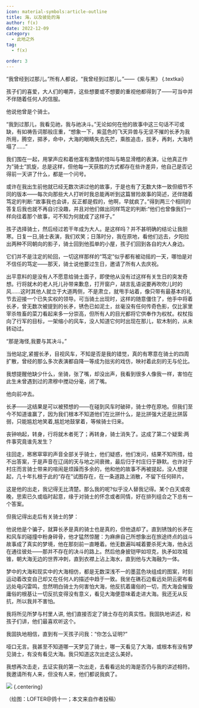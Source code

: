 ```yaml
---
icon: material-symbols:article-outline
title: 海，以及彼处的海
author: f(x)
date: 2022-12-09
category:
  - 此地之外
tag:
  - f(x)

order: 3
---
```


“我曾经到过那儿。”所有人都说，“我曾经到过那儿。”——《紫与黑》 {.textkai}

<!-- more -->

孩子们的喜爱，大人们的嘲弄，这些想要或不想要的重视他都得到了——可当中并不伴随着任何人的信服。

他说他曾是个骑士。

“我到过那儿，我看见祂，我与祂决斗。”无论如何在他的故事中这三句话不可或缺，有如祷告词那般庄重，“想象一下，紫蓝色的飞天异兽与无坚不摧的长矛为我所用，腾空，掷矛，命中，大海的眼睛失去先芒，乘胜追击，拔矛，再刺，大海坍塌了……”

我们围在一起，用掌声应和着他富有激情的怪叫与略显滑稽的表演，让他真正作为”骑士”凯旋，总是这样，但他每一天获胜的方式都存在些许差异，他自己是否记得前一天讲了什么，都是一个问号。

或许在我出生前他就已经无数次讲过他的故事，于是也有了无数大体一致但细节不同的版本——每次向那些大人打听时我总能再听到这篇冒险故事的简述，还伴随着笃定的判断:“故事我也会讲，反正都是假的，他啊，早就疯了。”得到两三个相同的答复后我也就不再自讨没趣，并且对他们做出同样笃定的判断:“他们也曾像我们一样向往着那个故事，可不知为何就成了这样子。”

孩子选择骑士，然后经过若干年成为大人。是这样吗？并不甚明确的结论让我胆寒。日复一日,骑士表演，我们欢笑；日落时分，我在原地，看他们远去，夕阳拉出两种不同朝向的影子，骑士回到他孤单的小屋，孩子们回到各自的大人身边。

它们并不是注定的轮回，一切这样那样的“笃定”似乎都有被动摇的一天，哪怕是对不信任的笃定——那天，骑士说他要过生日，邀请了所有人去庆祝。

出平意料的是没有人不愿意给骑士面子，即使他从没有过这样有关生日的突发奇想。行将就木的老人托儿孙带来歉息，打开窗户，胡言乱语说要再吹吹儿时的风……这时其他人就立于大道两侧，不是肃立，就甩手站着，像只带有最基本的礼节去迎接一个已失实权的领导。可当骑土出现时，这样的随意僵住了，他手中将着长矛，曾无数次被提到的长矛，锈色已如泥土，丝毫没有任何传奇色影，仅比家里宰杀牲畜的菜刀看起来多一分崇高，但所有人的目光都将它供奉作为权杖。权杖指向了行军的目标，一架缩小的风车，没人知道它何时出现在那儿，软木制的，从未转动过。

“那是海怪,我要与其决斗。”

当他站定,紧握长矛，目视风车，不知是否是我的错觉，真的有寒意在骑士的四周扩散，曾经的那么多次表演都自降一等成为拙劣的戏仿，映衬着此刻的无与伦比。

我想提醒他缺少什么，坐骑，张了嘴，却没出声，我看到很多人像我一样，害怕在此生未曾遇到过的肃穆中搅动分毫，闭了嘴。

他向前冲去。

长矛——这结果是可以被预想的——在碰到风车时破碎，骑士停在原地。但我们至今不知道谁赢了，因为我们根本不知道他们在比拼什么，是比拼强大还是比拼孱弱，只能尴尬地笑着,尴尬地鼓掌着，等候骑士归来。

丧钟响起，转身，行将就木者死了；再转身，骑士消失了。这成了第二个疑案:两件事究竟谁先发生？

往回走，窸窸窣窣的声音全部关乎骑士，他们疑惑，他们发问，结果不知所措，给不出答案，于是声音在辽阔的天与地之间衰微，最后归于村庄归于静默。也许对于村庄而言骑士带来的喧闹是烦躁而多余的，他和他的故事不再被提起，没人想提起，几十年扎根于此的“存在”试图存在，在一条道路上消散，不留下任何碎片。

这是他的出走，我记得无比清楚。那么我的呢?似乎没人替我记得。某个白天或夜晚，思索已久或临时起意，缘于对骑士的怀念或者同情，好在排列组合之下总有一个答案。

但我记得出走后有关骑士的梦：

他说他是个骗子，就算长矛是真的骑士也是真的，但他退却了。直到锈蚀的长矛在和风车的碰撞中粉身碎骨，他才猛然惊醒：为麻痹自己所想象出在旅途终点的战斗故事成了真实的梦境，他在那刻前一直睡着。他无数遍叫喊着要杀死大海，他永远在通往彼处——那并不存在的决斗的路上。然后他身披铠甲如坦克，执矛如攻城锥，朝大海无边的世界冲刺，直到衣襟上沾上海水，直到他与大海融为一体。

梦中的大海和现实中的大海相仿，都是无数深浅不一的墨蓝色块组成的图案，时刻运动着改变自己却又在任何人的描述中趋于一致。我坐在礁石边看远处阴云密布看远处电闪雷鸣，忽然明白骑士为何害怕大海，他反抗着庸俗的一切，而大海会摧毁庸俗的根基让一切反抗变得没有意义，看见大海便意味着走进大海。我还无从反抗，所以我并不害怕。

我将所见所梦与村里人讲, 他们直接否定了骑士存在的真实性。我固执地讲述，和孩子们讲，他们最喜欢听这个。

我固执地相信，直到有一天孩子问我：“你怎么证明?”

哑口无言。我甚至不知道哪一天梦见了骑士，哪一天看见了大海，或根本有没有梦见骑士，有没有看见大海。我只知道这次出走这么美好。

我想再次击走，去证实我的第一次出走，去看看远处的海是否仍与我的讲述相符。我邀请所有人来，但没有人来，他们都说我疯了。<eod />

![](./res/illustration/海骑士.webp) {.centering}

（绘图：LOFTER@鸽十一；本文来自作者投稿）

<FakeAds />